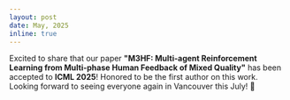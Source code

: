 ```yaml
---
layout: post
date: May, 2025
inline: true
---
```

Excited to share that our paper **"M3HF: Multi-agent Reinforcement Learning from Multi-phase Human Feedback of Mixed Quality"** has been accepted to **ICML 2025**! Honored to be the first author on this work. Looking forward to seeing everyone again in Vancouver this July! 🍁
